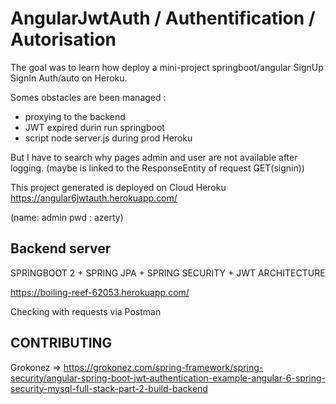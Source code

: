 # AngularJwtAuth / Authentification / Autorisation 

The goal was to learn how deploy a mini-project springboot/angular SignUp SignIn Auth/auto  on Heroku.

Somes obstacles are been managed :
- proxying to the backend
- JWT expired durin run springboot
- script node server.js during prod Heroku

But I have to search why pages admin and user are not available after logging.
(maybe is linked to the ResponseEntity of request GET(signin)) 

This project generated is deployed on Cloud Heroku
https://angular6jwtauth.herokuapp.com/

(name: admin pwd : azerty)
 

## Backend server
SPRINGBOOT 2 + SPRING JPA + SPRING SECURITY + JWT ARCHITECTURE

https://boiling-reef-62053.herokuapp.com/  

Checking with requests via Postman

## CONTRIBUTING

Grokonez => https://grokonez.com/spring-framework/spring-security/angular-spring-boot-jwt-authentication-example-angular-6-spring-security-mysql-full-stack-part-2-build-backend
